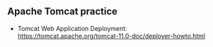 ## Apache Tomcat practice

- Tomcat Web Application Deployment: https://tomcat.apache.org/tomcat-11.0-doc/deployer-howto.html
